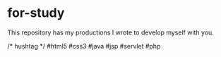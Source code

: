 # for-study

This repository has my productions I wrote to develop myself with you.

/* hushtag */
#html5 #css3 #java #jsp #servlet #php
